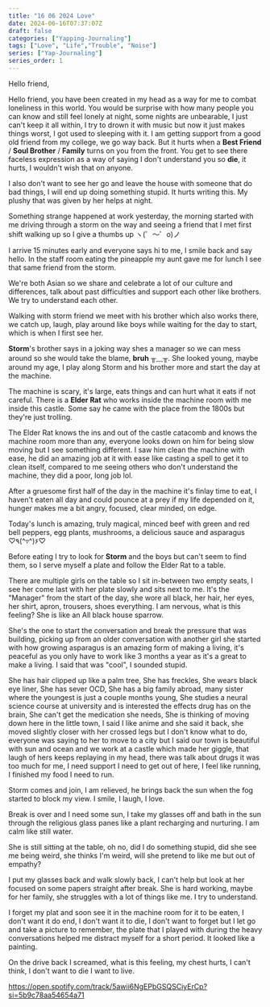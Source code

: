 ```yaml
---
title: "16 06 2024 Love"
date: 2024-06-16T07:37:07Z
draft: false
categories: ["Yapping-Journaling"]
tags: ["Love", "Life","Trouble", "Noise"]
series: ["Yap-Journaling"]
series_order: 1
---
```


Hello friend,

Hello friend, you have been created in my head as a way for me to combat loneliness in this world. You would be surprise with how many people you can know and still feel lonely at night, some nights are unbearable, I just can't keep it all within, I try to drown it with music but now it just makes things worst, I got used to sleeping with it. I am getting support from a good old friend from my college, we go way back. But it hurts when a **Best Friend** / **Soul Brother** / **Family** turns on you from the front. You get to see there faceless expression as a way of saying I don't understand you so **die**, it hurts, I wouldn't wish that on anyone. 

I also don't want to see her go and leave the house with someone that do bad things, I will end up doing something stupid. It hurts writing this. My plushy that was given by her helps at night.

Something strange happened at work yesterday, the morning started with me driving through a storm on the way and seeing a friend that I met first shift walking up so I give a thumbs up ヽ(゜～゜o)ノ

I arrive 15 minutes early and everyone says hi to me, I smile back and say hello. In the staff room eating the pineapple my aunt gave me for lunch I see that same friend from the storm.

We're both Asian so we share and celebrate a lot of our culture and differences, talk about past difficulties and support each other like brothers. We try to understand each other.

Walking with storm friend we meet with his brother which also works there, we catch up, laugh, play around like boys while waiting for the day to start, which is when I first see her.

**Storm**'s brother says in a joking way shes a manager so we can mess around so she would take the blame, **bruh** ╥﹏╥.
She looked young, maybe around my age, I play along Storm and his brother more and start the day at the machine.

The machine is scary, it's large, eats things and can hurt what it eats if not careful. There is a **Elder Rat** who works inside the machine room with me inside this castle. Some say he came with the place from the 1800s but they're just trolling.

The Elder Rat knows the ins and out of the castle catacomb and knows the machine room more than any, everyone looks down on him for being slow moving but I see something different. I saw him clean the machine with ease, he did an amazing job at it with ease like casting a spell to get it to clean itself, compared to me seeing others who don't understand the machine, they did a poor, long job lol.

After a gruesome first half of the day in the machine it's finlay time to eat, I haven't eaten all day and could pounce at a prey if my life depended on it, hunger makes me a bit angry, focused, clear minded, on edge. 

Today's lunch is amazing, truly magical, minced beef with green and red bell peppers, egg plants, mushrooms, a delicious sauce and asparagus ♡٩(^▿^)۶♡ 

Before eating I try to look for **Storm** and the boys but can't seem to find them, so I serve myself a plate and follow the Elder Rat to a table.

There are multiple girls on the table so I sit in-between two empty seats, I see her come last with her plate slowly and sits next to me. It's the "Manager" from the start of the day, she wore all black, her hair, her eyes, her shirt, apron, trousers, shoes everything. I am nervous, what is this feeling? She is like an All black house sparrow.

She's the one to start the conversation and break the pressure that was building, picking up from an older conversation with another girl she started with how growing asparagus is an amazing form of making a living, it's peaceful as you only have to work like 3 months a year as it's a great to make a living. I said that was "cool", I sounded stupid. 

She has hair clipped up like a palm tree, She has freckles, She wears black eye liner, She has sever OCD, She has a big family abroad, many sister where the youngest is just a couple months young, She studies a neural science course at university and is interested the effects drug has on the brain, She can't get the medication she needs, She is thinking of moving down here in the little town, I said I like anime and she said it back, she moved slightly closer with her crossed legs but I don't know what to do, everyone was saying to her to move to a city but I said our town is beautiful with sun and ocean and we work at a castle which made her giggle, that laugh of hers keeps replaying in my head, there was talk about drugs it was too much for me, I need support I need to get out of here, I feel like running, I finished my food I need to run.

Storm comes and join, I am relieved, he brings back the sun when the fog started to block my view. I smile, I laugh, I love.

Break is over and I need some sun, I take my glasses off and bath in the sun through the religious glass panes like a plant recharging and nurturing. I am calm like still water.

She is still sitting at the table, oh no, did I do something stupid, did she see me being weird, she thinks I'm weird, will she pretend to like me but out of empathy?

I put my glasses back and walk slowly back, I can't help but look at her focused on some papers straight after break. She is hard working, maybe for her family, she struggles with a lot of things like me. I try to understand.

I forget my plat and soon see it in the machine room for it to be eaten, I don't want it do end, I don't want it to die, I don't want to forget but I let go and take a picture to remember, the plate that I played with during the heavy conversations helped me distract myself for a short period. It looked like a painting.

On the drive back I screamed, what is this feeling, my chest hurts, I can't think, I don't want to die I want to live.

https://open.spotify.com/track/5awii6NgEPbGSQSCiyErCp?si=5b9c78aa54654a71
